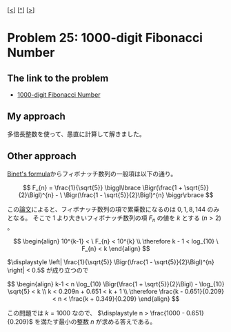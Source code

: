 \[[<](./p0024.md)] \[[^](../README_ja.md)] \[[>](./p0026.md)]

# Problem 25: 1000-digit Fibonacci Number

## The link to the problem

- [1000-digit Fibonacci Number](https://projecteuler.net/problem=25)

## My approach

多倍長整数を使って、愚直に計算して解きました。

## Other approach

[Binet's formula](https://en.wikipedia.org/wiki/Fibonacci_number#Closed-form_expression)からフィボナッチ数列の一般項は以下の通り。

$$
F_{n} = \frac{1}{\sqrt{5}} \biggl\lbrace \Bigr(\frac{1 + \sqrt{5}}{2}\Bigl)^{n} - \ \Bigr(\frac{1 - \sqrt{5}}{2}\Bigl)^{n} \biggr\rbrace
$$

この[論文](https://doi.org/10.4007/annals.2006.163.969)によると、フィボナッチ数列の項で累乗数になるのは $0, 1, 8, 144$ のみとなる。
そこで 1 より大きいフィボナッチ数列の項 $F_{n}$ の値を $k$ とする $(n > 2)$ 。

$$
\begin{align}
10^{k-1} < \ F_{n} < 10^{k} \\
\therefore k - 1 < log_{10} \ F_{n} < k
\end{align}
$$

$\displaystyle \left| \frac{1}{\sqrt{5}} \Bigr(\frac{1 - \sqrt{5}}{2}\Bigl)^{n} \right| < 0.5$ が成り立つので

$$
\begin{align}
k-1 < n \log_{10} \Bigr(\frac{1 + \sqrt{5}}{2}\Bigl) - \log_{10} \sqrt{5} < k \\
k < 0.209n + 0.651 < k + 1 \\
\therefore \frac{k - 0.651}{0.209} < n < \frac{k + 0.349}{0.209}
\end{align}
$$

この問題では $k = 1000$ なので、 $\displaystyle n > \frac{1000 - 0.651}{0.209}$ を満たす最小の整数 $n$ が求める答えである。

